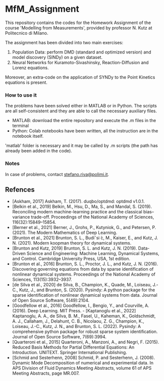 # MfM_Assignment
This repository contains the codes for the Homework Assignment of the course 'Modelling from Measurements', provided by professor N. Kutz at Politecnico di Milano.

The assignment has been divided into two main exercises:
1. Population Data: perform DMD (standard and optimized version) and model discovery (SINDy) on a given dataset.
2. Neural Networks for Kuramoto-Sivashinsky, Reaction-Diffusion and Lorenz equations.

Moreover, an extra-code on the application of SYNDy to the Point Kinetics equations is present.

### How to use it
The problems have been solved either in MATLAB or in Python. The scripts are all self-consistent and they are able to call the necessary auxiliary files.

- MATLAB: download the entire repository and execute the .m files in the terminal
- Python: Colab notebooks have been written, all the instruction are in the notebook itself.

'matlab' folder is necessary and it may be called by .m scripts (the path has already been added in the code).

### Notes
In case of problems, contact stefano.riva@polimi.it.

## Refences
- [Askham, 2017] Askham, T. (2017). duqbo/optdmd: optdmd v1.0.1.
- [Belkin et al., 2019] Belkin, M., Hsu, D., Ma, S., and Mandal, S. (2019). Reconciling modern machine-learning practice and the classical bias–variance trade-off. Proceedings of the National Academy of Sciences, 116(32):15849–15854.
- [Berner et al., 2021] Berner, J., Grohs, P., Kutyniok, G., and Petersen, P. (2021). The Modern Mathematics of Deep Learning.
- [Brunton et al., 2021] Brunton, S. L., Budiˇsi ́c, M., Kaiser, E., and Kutz, J. N. (2021). Modern koopman theory for dynamical systems.
- [Brunton and Kutz, 2019] Brunton, S. L. and Kutz, J. N. (2019). Data-Driven Science and Engineering: Machine Learning, Dynamical Systems, and Control. Cambridge University Press, USA, 1st edition.
- [Brunton et al., 2016] Brunton, S. L., Proctor, J. L., and Kutz, J. N. (2016). Discovering governing equations from data by sparse identification of nonlinear dynamical systems. Proceedings of the National Academy of Sciences, 113(15):3932–3937.
- [de Silva et al., 2020] de Silva, B., Champion, K., Quade, M., Loiseau, J.-C., Kutz, J., and Brunton, S. (2020). Pysindy: A python package for the sparse identification of nonlinear dynamical systems from data. Journal of Open Source Software, 5(49):2104.
- [Goodfellow et al., 2016] Goodfellow, I., Bengio, Y., and Courville, A. (2016). Deep Learning. MIT Press. - [Kaptanoglu et al., 2022] Kaptanoglu, A. A., de Silva, B. M., Fasel, U., Kaheman, K., Goldschmidt, A. J., Callaham, J., Delahunt, C. B., Nicolaou, Z. G., Champion, K., Loiseau, J.-C., Kutz, J. N., and Brunton, S. L. (2022). Pysindy: A comprehensive python package for robust sparse system identification. Journal of Open Source Software, 7(69):3994.
- [Quarteroni et al., 2015] Quarteroni, A., Manzoni, A., and Negri, F. (2015). Reduced Basis Methods for Partial Differential Equations: An Introduction. UNITEXT. Springer International Publishing.
- [Schmid and Sesterhenn, 2008] Schmid, P. and Sesterhenn, J. (2008). Dynamic Mode Decomposition of numerical and experimental data. In APS Division of Fluid Dynamics Meeting Abstracts, volume 61 of APS Meeting Abstracts, page MR.007.
